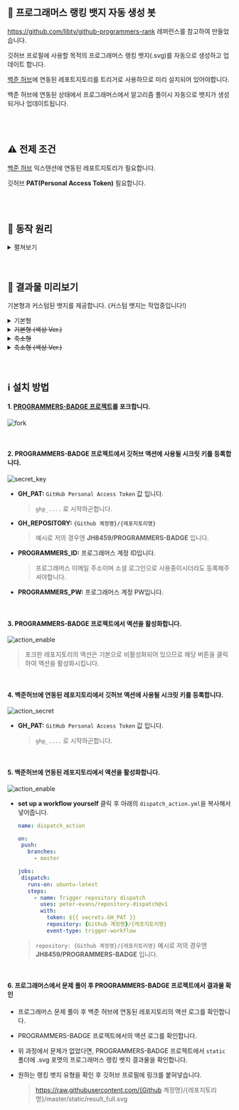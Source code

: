 ## 🤖 프로그래머스 랭킹 뱃지 자동 생성 봇

https://github.com/libtv/github-programmers-rank 레퍼런스를 참고하여 만들었습니다.
  
깃허브 프로필에 사용할 목적의 프로그래머스 랭킹 뱃지(.svg)를 자동으로 생성하고 업데이트 합니다.
  
[백준 허브](https://github.com/BaekjoonHub/BaekjoonHub)에 연동된 레포트지토리를 트리거로 사용하므로 미리 설치되어 있어야합니다.
  
백준 허브에 연동된 상태에서 프로그래머스에서 알고리즘 풀이시 자동으로 뱃지가 생성되거나 업데이트됩니다.

<br/>
<br/>

## ⚠️ 전제 조건

[백준 허브](https://github.com/BaekjoonHub/BaekjoonHub) 익스텐션에 연동된 레포트지토리가 필요합니다.

깃허브 **PAT(Personal Access Token)** 필요합니다.

<br/>
<br/>

## 🧠 동작 원리

<details>
  <summary>펼쳐보기</summary>

  1. 프로그래머스에서 알고리즘 문제를 풀이합니다.
  2. 백준 허브에 연동된 레포지토리에 자동으로 커밋됩니다.
  
      ![auto commit](https://github.com/user-attachments/assets/ce37c39f-abf1-4f0b-90d5-7eef5d116b9c)
     
  4. 백준 허브에 연동된 레포지토리에 커밋이 되면 미리 작성한 깃허브 액션이 동작합니다. (트리거를 동작시킬 간단한 액션입니다.)
  
     ![trigger action](https://github.com/user-attachments/assets/9438fa60-cbaf-4cce-8ed7-b0bfdccbba71)
  
  5. PROGRAMMERS-BADGE 레포지토리에 정의한 트리거 액션이 동작하며 미리 정의한 소스 코드가 동작하여 .svg 포맷의 프로그래머스 랭킹 뱃지가 자동 생성됩니다.
</details>

<br/>
<br/>

## 🔎 결과물 미리보기

기본형과 커스텀된 뱃지를 제공합니다. (커스텀 뱃지는 작업중입니다!)

<details>
  <summary>기본형</summary>

  <img width="450" height="180" src="https://raw.githubusercontent.com/JH8459/PROGRAMMERS-BADGE/master/static/result_full.svg"/>
</details>

<details>
  <summary><del>기본형 (색상 Ver.)</del></summary>
  
</details>

<details>
  <summary><del>축소형</del></summary>
  
</details>

<details>
  <summary><del>축소형 (색상 Ver.)</del></summary>
  
</details>

<br/>
<br/>

## ℹ️ 설치 방법

#### 1. <a href="https://github.com/JH8459/PROGRAMMERS-BADGE" target="_blank">PROGRAMMERS-BADGE 프로젝트</a>를 포크합니다.

  ![fork](https://github.com/user-attachments/assets/0d68e181-41a4-4654-bc4c-32d166f9ce4f)
  
  <br/>

#### 2. PROGRAMMERS-BADGE 프로젝트에서 깃허브 액션에 사용될 시크릿 키를 등록합니다.

  ![secret_key](https://github.com/user-attachments/assets/58cb57f5-c06b-4cc9-b242-2189d10e4a4e)

  - **GH_PAT:** `GitHub Personal Access Token` 값 입니다.

    > `ghp_....` 로 시작하곤합니다.
  
  - **GH_REPOSITORY:** `{Github 계정명}/{레포지토리명}` 

    > 예시로 저의 경우엔 **JH8459/PROGRAMMERS-BADGE** 입니다.

  - **PROGRAMMERS_ID:** 프로그래머스 계정 ID입니다.

    > 프로그래머스 이메일 주소이며 소셜 로그인으로 사용중이시더라도 등록해주셔야합니다.

  - **PROGRAMMERS_PW:** 프로그래머스 계정 PW입니다.

  <br/>

#### 3. PROGRAMMERS-BADGE 프로젝트에서 액션을 활성화합니다.

  ![action_enable](https://github.com/user-attachments/assets/99b7d0fc-8c59-4f0b-85aa-71f591ad01bc)

  > 포크한 레포지토리의 액션은 기본으로 비활성화되어 있으므로 해당 버튼을 클릭하여 액션을 활성화시킵니다.

  <br/>

#### 4. 백준허브에 연동된 레포지토리에서 깃허브 액션에 사용될 시크릿 키를 등록합니다.

  ![action_secret](https://github.com/user-attachments/assets/e55dc536-4764-4167-9d1e-687262c996b5)

  - **GH_PAT:** `GitHub Personal Access Token` 값 입니다.

    > `ghp_....` 로 시작하곤합니다.

  <br/>

#### 5. 백준허브에 연동된 레포지토리에서 액션을 활성화합니다.

  ![action_enable](https://github.com/user-attachments/assets/b3902eef-cd91-4c89-b5c1-da0038b4ad8e)

  - **set up a workflow yourself** 클릭 후 아래의 `dispatch_action.yml`을 복사해서 넣어줍니다.

    ```yml
    name: dispatch_action

    on:
     push:
       branches:
         - master
    
    jobs:
     dispatch:
       runs-on: ubuntu-latest
       steps:
         - name: Trigger repository dispatch
           uses: peter-evans/repository-dispatch@v1
           with:
             token: ${{ secrets.GH_PAT }}
             repository: {Github 계정명}/{레포지토리명}
             event-type: trigger-workflow
    ```

    > `repository: {Github 계정명}/{레포지토리명}` 예시로 저의 경우엔 **JH8459/PROGRAMMERS-BADGE** 입니다.

  <br/>

#### 6. 프로그래머스에서 문제 풀이 후 PROGRAMMERS-BADGE 프로젝트에서 결과물 확인

  - 프로그래머스 문제 풀이 후 백준 허브에 연동된 레포지토리의 액션 로그를 확인합니다.
  - PROGRAMMERS-BADGE 프로젝트에서의 액션 로그를 확인합니다.
  - 위 과정에서 문제가 없었다면, PROGRAMMERS-BADGE 프로젝트에서 `static` 폴더에 .svg 포맷의 프로그래머스 랭킹 뱃지 결과물을 확인합니다.
  - 원하는 랭킹 뱃지 유형을 확인 후 깃허브 프로필에 링크를 붙혀넣습니다.

    > https://raw.githubusercontent.com/{Github 계정명}/{레포지토리명}/master/static/result_full.svg
  
<br/>
<br/>


